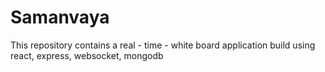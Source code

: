 # Samanvaya
This repository contains a real - time - white board application build using react, express, websocket, mongodb
